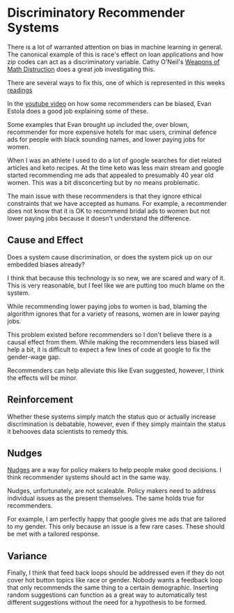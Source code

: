 # Discriminatory Recommender Systems

There is a lot of warranted attention on bias in machine learning in general.
The canonical example of this is race's effect on loan applications and how zip
codes can act as a discriminatory variable. Cathy O'Neil's [Weapons of Math Distruction](http://www.nationalbook.org/nba2016_nf_oneil-weapons-of-math-destruction.html#.WzO5ZL392Aw)
does a great job investigating this.

There are several ways to fix this, one of which is represented in this weeks
[readings](https://arxiv.org/pdf/1610.02413.pdf)

In the [youtube video](https://www.youtube.com/watch?v=MqoRzNhrTnQ) on how some
recommenders can be biased, Evan Estola does a good job explaining some of
these.

Some examples that Evan brought up included the, over blown, recommender for
more expensive hotels for mac users, criminal defence ads for people with black
sounding names, and lower paying jobs for women. 

When I was an athlete I used to do a lot of google searches for diet related
articles and keto recipes. At the time keto was less main stream and google
started recommending me ads that appealed to presumably 40 year old women. This
was a bit disconcerting but by no means problematic. 

The main issue with these recommenders is that they ignore ethical constraints
that we have accepted as humans. For example, a recommender does not know that
it is OK to recommend bridal ads to women but not lower paying jobs because it
doesn't understand the difference. 


## Cause and Effect

Does a system cause discrimination, or does the system pick up on our embedded
biases already? 

I think that because this technology is so new, we are scared and wary of it. 
This is very reasonable, but I feel like we are putting too much blame on the
system. 

While recommending lower paying jobs to women is bad, blaming the algorithm
ignores that for a variety of reasons, women are in lower paying jobs. 

This problem existed before recommenders so I don't believe there is a causal
effect from them. While making the recommenders less biased will help a bit,
it is difficult to expect a few lines of code at google to fix the gender-wage
gap. 

Recommenders can help alleviate this like Evan suggested, however, I think the
effects will be minor. 

## Reinforcement

Whether these systems simply match the status quo or actually increase
discrimination is debatable, however, even if they simply maintain the status
it behooves data scientists to remedy this.

## Nudges

[Nudges](http://freakonomics.com/podcast-tag/behavioral-insights-team/) are a
way for policy makers to help people make good decisions. I think recommender
systems should act in the same way. 

Nudges, unfortunately, are not scaleable. Policy makers need to address
individual issues as the present themselves. The same holds true for
recommenders. 

For example, I am perfectly happy that google gives me ads that are tailored to
my gender. This only because an issue is a few rare cases. These should be met
with a tailored response. 

## Variance

Finally, I think that feed back loops should be addressed even if they do not
cover hot button topics like race or gender. Nobody wants a feedback loop that
only recommends the same thing to a certain demographic. Inserting random suggestions
can function as a great way to automatically test different suggestions without 
the need for a hypothesis to be formed.



<!-- LocalWords: Estola -->
